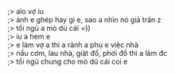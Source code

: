 ;> alo vợ iu<br>
;> ảnh e ghép hay gì e, sao a nhìn nó giả trân z<br>
;> tối ngủ a mò dú cái =))<br>
;> iu a hem e<br>
;> e làm vợ a thì a rảnh a phụ e việc nhà<br>
;> nấu cơm, lau nhà, giặt đồ, phơi đồ thì a làm đc<br>
;> tối ngủ chung cho mò dú cái coi e
